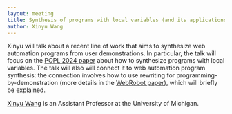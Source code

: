 ```yaml
---
layout: meeting
title: Synthesis of programs with local variables (and its applications to web automation)
author: Xinyu Wang
---
```


Xinyu will talk about a recent line of work that aims to synthesize web automation programs from user demonstrations. 
In particular, the talk will focus on the [POPL 2024 paper](https://dl.acm.org/doi/abs/10.1145/3632894) 
 about how to synthesize programs with local variables.
The talk will also will connect it to web automation program synthesis: 
 the connection involves how to use rewriting for programming-by-demonstration
 (more details in the [WebRobot paper](https://dl.acm.org/doi/abs/10.1145/3519939.3523711)), 
 which will briefly be explained. 

[Xinyu Wang](https://web.eecs.umich.edu/~xwangsd/) is an Assistant Professor at the University of Michigan.
